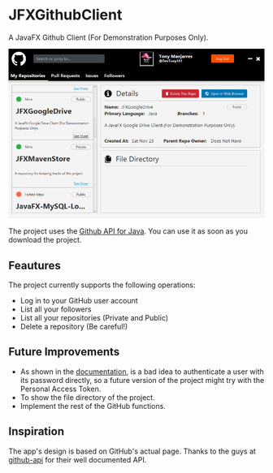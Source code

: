 # JFXGithubClient
A JavaFX Github Client (For Demonstration Purposes Only).

![Banner1](https://github.com/DevTony101/JFXGithubClient/blob/master/banner1.png)

The project uses the [Github API for Java](https://github.com/github-api/github-api). You can use it as soon as you download the project.

## Feautures
The project currently supports the following operations:
- Log in to your GitHub user account
- List all your followers
- List all your repositories (Private and Public)
- Delete a repository (Be careful!)

## Future Improvements
- As shown in the [documentation](http://github-api.kohsuke.org/), is a bad idea to authenticate a user with its password directly, so a future version of the project might try with the Personal Access Token.
- To show the file directory of the project.
- Implement the rest of the GitHub functions.

## Inspiration
The app's design is based on GitHub's actual page. Thanks to the guys at [github-api](https://github.com/github-api) for their well documented API.
